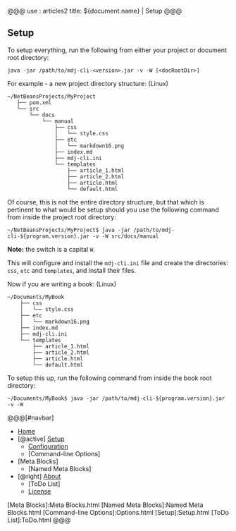 @@@
use : articles2
title: ${document.name} | Setup
@@@

## Setup

To setup everything, run the following from either your project or document root
directory:

~~~
java -jar /path/to/mdj-cli-<version>.jar -v -W [<docRootDir>]
~~~

For example - a new project directory structure: (Linux)

~~~
~/NetBeansProjects/MyProject
   ├── pom.xml
   └── src
       └── docs
           └── manual
               ├── css
               │   └── style.css
               ├── etc
               │   └── markdown16.png
               ├── index.md
               ├── mdj-cli.ini
               └── templates
                   ├── article_1.html
                   ├── article_2.html
                   ├── article.html
                   └── default.html
~~~

Of course, this is not the entire directory structure, but that which is 
pertinent to what would be setup should you use the following command from 
inside the project root directory:

~~~
~/NetBeansProjects/MyProject$ java -jar /path/to/mdj-cli-${program.version}.jar -v -W src/docs/manual
~~~

__Note:__ the switch is a capital `W`.

This will configure and install the `mdj-cli.ini` file and create the directories:
`css`, `etc` and `templates`, and install their files.

Now if you are writing a book: (Linux)

~~~
~/Documents/MyBook
    ├── css
    │   └── style.css
    ├── etc
    │   └── markdown16.png
    ├── index.md
    ├── mdj-cli.ini
    └── templates
        ├── article_1.html
        ├── article_2.html
        ├── article.html
        └── default.html
~~~

To setup this up, run the following command from inside the book root directory:

~~~
~/Documents/MyBook$ java -jar /path/to/mdj-cli-${program.version}.jar -v -W
~~~


@@@[#navbar]
- [Home]
- [@active] [Setup](#)
    - [Configuration]
    - [Command-line Options]
- [Meta Blocks]
    - [Named Meta Blocks]
- [@right] [About]
    - [ToDo List]
    - [License]

[About]:About.html
[Configuration]:Configuration.html
[Home]:index.html
[License]:LICENSE.html
[Meta Blocks]:Meta Blocks.html
[Named Meta Blocks]:Named Meta Blocks.html
[Command-line Options]:Options.html
[Setup]:Setup.html
[ToDo List]:ToDo.html
@@@
